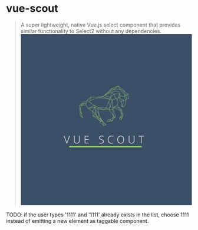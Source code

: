 # vue-scout

> A super lightweight, native Vue.js select component that provides similar functionality to Select2 without any dependencies.
![Vue Scout](./static/vue-scout.jpeg)

TODO: 
if the user types '1111' and '1111' already exists in the list, choose 1111 instead of emitting a new element as taggable component.

